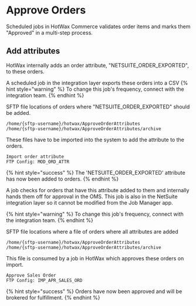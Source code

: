 # Approve Orders

Scheduled jobs in HotWax Commerce validates order items and marks them "Approved" in a multi-step process.

## Add attributes
HotWax internally adds an order attribute, "NETSUITE_ORDER_EXPORTED", to these orders. 

A scheduled job in the integration layer exports these orders into a CSV
{% hint style="warning" %}
    To change this job's frequency, connect with the integration team.
{% endhint %}

SFTP file locations of orders where "NETSUITE_ORDER_EXPORTED" should be added.
```
/home/{sftp-username}/hotwax/ApproveOrderAttributes
/home/{sftp-username}/hotwax/ApproveOrderAttributes/archive
```

These files have to be imported into the system to add the attribute to the orders.
```
Import order attribute
FTP Config: MOD_ORD_ATTR
```

{% hint style="success" %}
The 'NETSUITE_ORDER_EXPORTED' attribute has now been added to orders.
{% endhint %}

A job checks for orders that have this attribute added to them and internally hands them off for approval in the OMS. This job is also in the NetSuite integration layer so it cannot be modified from the Job Manager app.

{% hint style="warning" %}
    To change this job's frequency, connect with the integration team.
{% endhint %}

SFTP file locations where a file of orders where all attributes are added
```
/home/{sftp-username}/hotwax/ApproveOrderAttributes
/home/{sftp-username}/hotwax/ApproveOrderAttributes/archive
```

This file is consumed by a job in HotWax which approves these orders on import.
```
Approve Sales Order
FTP Config: IMP_APR_SALES_ORD
```
{% hint style="success" %}
Orders have now been approved and will be brokered for fulfillment.
{% endhint %}